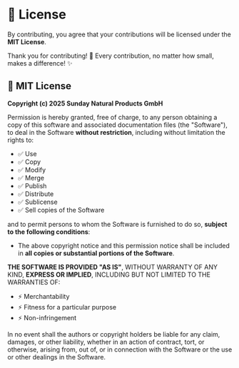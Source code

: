 # 📄 License

By contributing, you agree that your contributions will be licensed under the **MIT License**.

Thank you for contributing! 🙌
Every contribution, no matter how small, makes a difference! ✨

## 📝 MIT License

**Copyright (c) 2025 Sunday Natural Products GmbH**

Permission is hereby granted, free of charge, to any person obtaining a copy of this software and associated documentation files (the "Software"), to deal in the Software **without restriction**, including without limitation the rights to:

- ✅ Use
- ✅ Copy
- ✅ Modify
- ✅ Merge
- ✅ Publish
- ✅ Distribute
- ✅ Sublicense
- ✅ Sell copies of the Software

and to permit persons to whom the Software is furnished to do so, **subject to the following conditions**:

- The above copyright notice and this permission notice shall be included in **all copies or substantial portions of the Software**.

**THE SOFTWARE IS PROVIDED "AS IS"**, WITHOUT WARRANTY OF ANY KIND, **EXPRESS OR IMPLIED**, INCLUDING BUT NOT LIMITED TO THE WARRANTIES OF:

- ⚡ Merchantability
- ⚡ Fitness for a particular purpose
- ⚡ Non-infringement

In no event shall the authors or copyright holders be liable for any claim, damages, or other liability, whether in an action of contract, tort, or otherwise, arising from, out of, or in connection with the Software or the use or other dealings in the Software.
